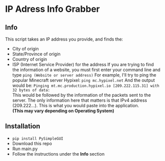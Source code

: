# IP Adress Info Grabber
## Info
This script takes an IP address you provide, and finds the:
* City of origin
* State/Province of origin
* Country of origin
* ISP (Internet Service Provider) for the address
If you are trying to find the information of a website, you must first enter your command line and type
``` ping (Website or server address) ```
For example, I'll try to ping the popular Minecraft server Hypixel:
``` ping mc.hypixel.net ```
And the output would be:
``` Pinging mt.mc.production.hypixel.io [209.222.115.31] with 32 bytes of data: ```\
This would be followed by the information of the packets sent to the server. The only information here that matters is that IPv4 address (209.222...). This is what you would paste into the application.\
**(This may vary depending on Operating System)**
## Installation
* ``` pip install PySimpleGUI ```
* Download this repo
* Run main.py
* Follow the instructions under the **Info** section
